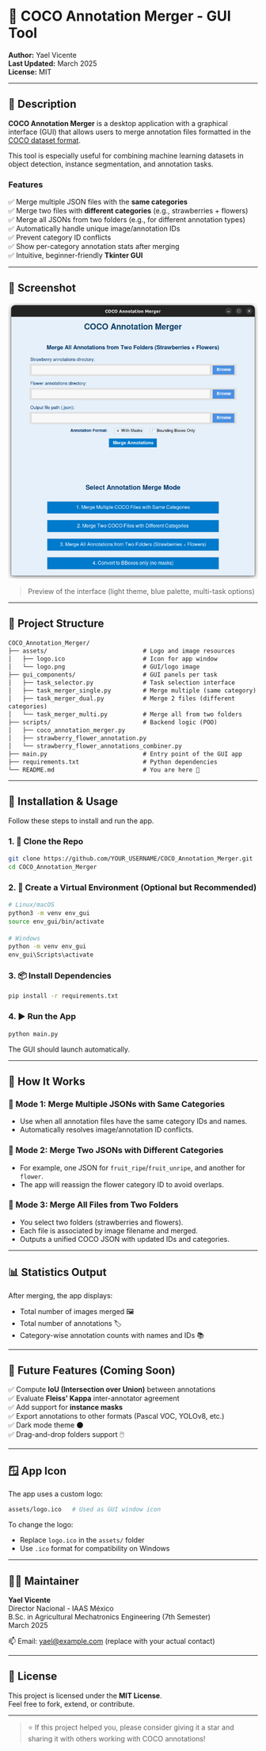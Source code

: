 # 🧠 COCO Annotation Merger - GUI Tool

**Author:** Yael Vicente  
**Last Updated:** March 2025  
**License:** MIT

---

## 🧾 Description

**COCO Annotation Merger** is a desktop application with a graphical interface (GUI) that allows users to merge annotation files formatted in the [COCO dataset format](https://cocodataset.org/#format-data).  

This tool is especially useful for combining machine learning datasets in object detection, instance segmentation, and annotation tasks.

### Features

✅ Merge multiple JSON files with the **same categories**  
✅ Merge two files with **different categories** (e.g., strawberries + flowers)  
✅ Merge all JSONs from two folders (e.g., for different annotation types)  
✅ Automatically handle unique image/annotation IDs  
✅ Prevent category ID conflicts  
✅ Show per-category annotation stats after merging  
✅ Intuitive, beginner-friendly **Tkinter GUI**

---

## 📸 Screenshot

![COCO Annotation Merger GUI](assets/screenshot.png)

> Preview of the interface (light theme, blue palette, multi-task options)

---

## 📂 Project Structure

```
COCO_Annotation_Merger/
├── assets/                           # Logo and image resources
│   ├── logo.ico                      # Icon for app window
│   └── logo.png                      # GUI/logo image
├── gui_components/                   # GUI panels per task
│   ├── task_selector.py              # Task selection interface
│   ├── task_merger_single.py         # Merge multiple (same category)
│   ├── task_merger_dual.py           # Merge 2 files (different categories)
│   └── task_merger_multi.py          # Merge all from two folders
├── scripts/                          # Backend logic (POO)
│   ├── coco_annotation_merger.py
│   ├── strawberry_flower_annotation.py
│   └── strawberry_flower_annotations_combiner.py
├── main.py                           # Entry point of the GUI app
├── requirements.txt                  # Python dependencies
└── README.md                         # You are here 📘
```

---

## 🚀 Installation & Usage

Follow these steps to install and run the app.

### 1. 🧬 Clone the Repo

```bash
git clone https://github.com/YOUR_USERNAME/COCO_Annotation_Merger.git
cd COCO_Annotation_Merger
```

### 2. 🐍 Create a Virtual Environment (Optional but Recommended)

```bash
# Linux/macOS
python3 -m venv env_gui
source env_gui/bin/activate

# Windows
python -m venv env_gui
env_gui\Scripts\activate
```

### 3. 📦 Install Dependencies

```bash
pip install -r requirements.txt
```

### 4. ▶️ Run the App

```bash
python main.py
```

The GUI should launch automatically.

---

## 🧠 How It Works

### 🔹 Mode 1: Merge Multiple JSONs with Same Categories

- Use when all annotation files have the same category IDs and names.
- Automatically resolves image/annotation ID conflicts.

### 🔹 Mode 2: Merge Two JSONs with Different Categories

- For example, one JSON for `fruit_ripe`/`fruit_unripe`, and another for `flower`.
- The app will reassign the flower category ID to avoid overlaps.

### 🔹 Mode 3: Merge All Files from Two Folders

- You select two folders (strawberries and flowers).
- Each file is associated by image filename and merged.
- Outputs a unified COCO JSON with updated IDs and categories.

---

## 📊 Statistics Output

After merging, the app displays:

- Total number of images merged 🖼️  
- Total number of annotations 🏷️  
- Category-wise annotation counts with names and IDs 📚

---

## 🧰 Future Features (Coming Soon)

✅ Compute **IoU (Intersection over Union)** between annotations  
✅ Evaluate **Fleiss' Kappa** inter-annotator agreement  
✅ Add support for **instance masks**  
✅ Export annotations to other formats (Pascal VOC, YOLOv8, etc.)  
✅ Dark mode theme 🌑  
✅ Drag-and-drop folders support 🖱️  

---

## 🪟 App Icon

The app uses a custom logo:

```bash
assets/logo.ico   # Used as GUI window icon
```

To change the logo:
- Replace `logo.ico` in the `assets/` folder
- Use `.ico` format for compatibility on Windows

---

## 🧑‍💻 Maintainer

**Yael Vicente**  
Director Nacional - IAAS México  
B.Sc. in Agricultural Mechatronics Engineering (7th Semester)  
March 2025

📫 Email: yael@example.com (replace with your actual contact)

---

## 📄 License

This project is licensed under the **MIT License**.  
Feel free to fork, extend, or contribute.

---

> ⭐ If this project helped you, please consider giving it a star and sharing it with others working with COCO annotations!
